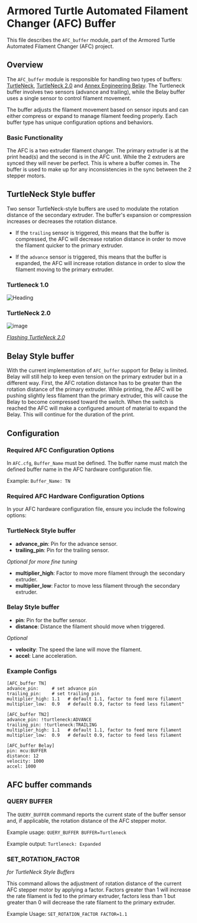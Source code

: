 # Armored Turtle Automated Filament Changer (AFC) Buffer

This file describes the `AFC_buffer` module, part of the Armored Turtle Automated Filament Changer (AFC) project.

## Overview

The `AFC_buffer` module is responsible for handling two types of buffers: [TurtleNeck](https://github.com/ArmoredTurtle/TurtleNeck), [TurtleNeck 2.0](https://github.com/ArmoredTurtle/TurtleNeck2.0) and [Annex Engineering Belay](https://github.com/Annex-Engineering/Belay). The Turtleneck buffer involves two sensors (advance and trailing), while the Belay buffer uses a single sensor to control filament movement.

The buffer adjusts the filament movement based on sensor inputs and can either compress or expand to manage filament feeding properly. Each buffer type has unique configuration options and behaviors.

### Basic Functionality

The AFC is a two extruder filament changer. The primary extruder is at the print head(s) and the second is in the AFC unit. While the 2 extruders are synced they will never be perfect. This is where a buffer comes in. The buffer is used to make up for any inconsistencies in the sync between the 2 stepper motors.

## TurtleNeck Style buffer

Two sensor TurtleNeck-style buffers are used to modulate the rotation distance of the secondary extruder. The buffer's expansion or compression increases or decreases the rotation distance. 

* If the `trailing` sensor is triggered, this means that the buffer is compressed, the AFC will decrease rotation distance in order to move the filament quicker to the primary extruder. 

* If the `advance` sensor is triggered, this means that the buffer is expanded, the AFC will increase rotation distance in order to slow the filament moving to the primary extruder.

### Turtleneck 1.0

![Heading](https://github.com/user-attachments/assets/c5b6faa9-e110-4e4d-a5d5-b909daad857a)


### TurtleNeck 2.0

![image](https://github.com/user-attachments/assets/3feba749-e228-4dd4-b6bc-bc3089d14dce)

[_Flashing TurtleNeck 2.0_](https://github.com/ArmoredTurtle/TurtleNeck2.0/blob/main/Flashing/README.md)

## Belay Style buffer

With the current implementation of `AFC_buffer` support for Belay is limited. Belay will still help to keep even tension on the primary extruder but in a different way. First, the AFC rotation distance has to be greater than the rotation distance of the primary extruder. While printing, the AFC will be pushing slightly less filament than the primary extruder, this will cause the Belay to become compressed toward the switch. When the switch is reached the AFC will make a configured amount of material to expand the Belay. This will continue for the duration of the print.

## Configuration

### Required AFC Configuration Options

In `AFC.cfg`, `Buffer_Name` must be defined. The buffer name must match the defined buffer name in the AFC hardware configuration file.

Example:
`Buffer_Name: TN`

### Required AFC Hardware Configuration Options

In your AFC hardware configuration file, ensure you include the following options:

### TurtleNeck Style buffer

- **advance_pin**: Pin for the advance sensor.
- **trailing_pin**: Pin for the trailing sensor.

_Optional for more fine tuning_
- **multiplier_high**: Factor to move more filament through the secondary extruder.
- **multiplier_low**: Factor to move less filament through the secondary extruder.

### Belay Style buffer

- **pin**: Pin for the buffer sensor.
- **distance**: Distance the filament should move when triggered.

_Optional_
- **velocity**: The speed the lane will move the filament.
- **accel**: Lane acceleration.

### Example Configs

```
[AFC_buffer TN]
advance_pin:     # set advance pin
trailing_pin:    # set trailing pin
multiplier_high: 1.1   # default 1.1, factor to feed more filament
multiplier_low:  0.9   # default 0.9, factor to feed less filament"

[AFC_buffer TN2]
advance_pin: !turtleneck:ADVANCE
trailing_pin: !turtleneck:TRAILING
multiplier_high: 1.1   # default 1.1, factor to feed more filament
multiplier_low:  0.9   # default 0.9, factor to feed less filament

[AFC_buffer Belay]
pin: mcu:BUFFER
distance: 12
velocity: 1000
accel: 1000
```

## AFC buffer commands

### QUERY BUFFER

The `QUERY_BUFFER` command reports the current state of the buffer sensor and, if applicable, the rotation distance of the AFC stepper motor. 

Example usage:
`QUERY_BUFFER BUFFER=Turtleneck`

Example output:
`Turtleneck: Expanded`

### SET_ROTATION_FACTOR
_for TurtleNeck Style Buffers_

This command allows the adjustment of rotation distance of the current AFC stepper motor by applying a factor. Factors greater than 1 will increase the rate filament is fed to the primary extruder, factors less than 1 but greater than 0 will decrease the rate filament to the primary extruder.

Example Usage:
`SET_ROTATION_FACTOR FACTOR=1.1`
